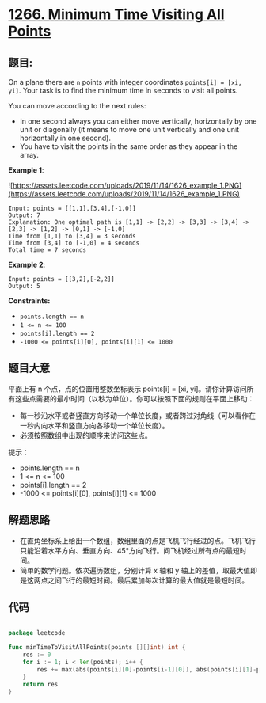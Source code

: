 # [1266. Minimum Time Visiting All Points](https://leetcode.com/problems/minimum-time-visiting-all-points/)


## 题目:

On a plane there are `n` points with integer coordinates `points[i] = [xi, yi]`. Your task is to find the minimum time in seconds to visit all points.

You can move according to the next rules:

- In one second always you can either move vertically, horizontally by one unit or diagonally (it means to move one unit vertically and one unit horizontally in one second).
- You have to visit the points in the same order as they appear in the array.

**Example 1**:

![https://assets.leetcode.com/uploads/2019/11/14/1626_example_1.PNG](https://assets.leetcode.com/uploads/2019/11/14/1626_example_1.PNG)

    Input: points = [[1,1],[3,4],[-1,0]]
    Output: 7
    Explanation: One optimal path is [1,1] -> [2,2] -> [3,3] -> [3,4] -> [2,3] -> [1,2] -> [0,1] -> [-1,0]   
    Time from [1,1] to [3,4] = 3 seconds 
    Time from [3,4] to [-1,0] = 4 seconds
    Total time = 7 seconds

**Example 2**:

    Input: points = [[3,2],[-2,2]]
    Output: 5

**Constraints:**

- `points.length == n`
- `1 <= n <= 100`
- `points[i].length == 2`
- `-1000 <= points[i][0], points[i][1] <= 1000`

## 题目大意


平面上有 n 个点，点的位置用整数坐标表示 points[i] = [xi, yi]。请你计算访问所有这些点需要的最小时间（以秒为单位）。你可以按照下面的规则在平面上移动：

- 每一秒沿水平或者竖直方向移动一个单位长度，或者跨过对角线（可以看作在一秒内向水平和竖直方向各移动一个单位长度）。
- 必须按照数组中出现的顺序来访问这些点。

提示：

- points.length == n
- 1 <= n <= 100
- points[i].length == 2
- -1000 <= points[i][0], points[i][1] <= 1000





## 解题思路

- 在直角坐标系上给出一个数组，数组里面的点是飞机飞行经过的点。飞机飞行只能沿着水平方向、垂直方向、45°方向飞行。问飞机经过所有点的最短时间。
- 简单的数学问题。依次遍历数组，分别计算 x 轴和 y 轴上的差值，取最大值即是这两点之间飞行的最短时间。最后累加每次计算的最大值就是最短时间。


## 代码

```go

package leetcode

func minTimeToVisitAllPoints(points [][]int) int {
	res := 0
	for i := 1; i < len(points); i++ {
		res += max(abs(points[i][0]-points[i-1][0]), abs(points[i][1]-points[i-1][1]))
	}
	return res
}

```